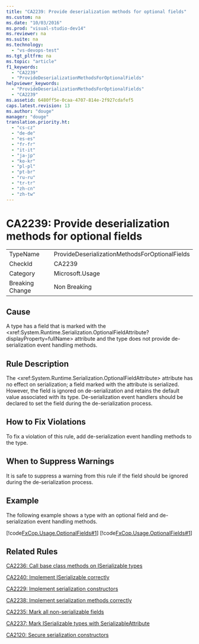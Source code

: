 ```yaml
---
title: "CA2239: Provide deserialization methods for optional fields"
ms.custom: na
ms.date: "10/03/2016"
ms.prod: "visual-studio-dev14"
ms.reviewer: na
ms.suite: na
ms.technology: 
  - "vs-devops-test"
ms.tgt_pltfrm: na
ms.topic: "article"
f1_keywords: 
  - "CA2239"
  - "ProvideDeserializationMethodsForOptionalFields"
helpviewer_keywords: 
  - "ProvideDeserializationMethodsForOptionalFields"
  - "CA2239"
ms.assetid: 6480ff5e-0caa-4707-814e-2f927cdafef5
caps.latest.revision: 13
ms.author: "douge"
manager: "douge"
translation.priority.ht: 
  - "cs-cz"
  - "de-de"
  - "es-es"
  - "fr-fr"
  - "it-it"
  - "ja-jp"
  - "ko-kr"
  - "pl-pl"
  - "pt-br"
  - "ru-ru"
  - "tr-tr"
  - "zh-cn"
  - "zh-tw"
---
```

# CA2239: Provide deserialization methods for optional fields
|||  
|-|-|  
|TypeName|ProvideDeserializationMethodsForOptionalFields|  
|CheckId|CA2239|  
|Category|Microsoft.Usage|  
|Breaking Change|Non Breaking|  
  
## Cause  
 A type has a field that is marked with the \<xref:System.Runtime.Serialization.OptionalFieldAttribute?displayProperty=fullName> attribute and the type does not provide de-serialization event handling methods.  
  
## Rule Description  
 The \<xref:System.Runtime.Serialization.OptionalFieldAttribute> attribute has no effect on serialization; a field marked with the attribute is serialized. However, the field is ignored on de-serialization and retains the default value associated with its type. De-serialization event handlers should be declared to set the field during the de-serialization process.  
  
## How to Fix Violations  
 To fix a violation of this rule, add de-serialization event handling methods to the type.  
  
## When to Suppress Warnings  
 It is safe to suppress a warning from this rule if the field should be ignored during the de-serialization process.  
  
## Example  
 The following example shows a type with an optional field and de-serialization event handling methods.  
  
 [!code[FxCop.Usage.OptionalFields#1](../VS_IDE/codesnippet/CSharp/ca2239--provide-deserialization-methods-for-optional-fields_1.cs)]
[!code[FxCop.Usage.OptionalFields#1](../VS_IDE/codesnippet/VisualBasic/ca2239--provide-deserialization-methods-for-optional-fields_1.vb)]  
  
## Related Rules  
 [CA2236: Call base class methods on ISerializable types](../VS_IDE/ca2236--call-base-class-methods-on-iserializable-types.md)  
  
 [CA2240: Implement ISerializable correctly](../VS_IDE/ca2240--implement-iserializable-correctly.md)  
  
 [CA2229: Implement serialization constructors](../VS_IDE/ca2229--implement-serialization-constructors.md)  
  
 [CA2238: Implement serialization methods correctly](../VS_IDE/ca2238--implement-serialization-methods-correctly.md)  
  
 [CA2235: Mark all non-serializable fields](../VS_IDE/ca2235--mark-all-non-serializable-fields.md)  
  
 [CA2237: Mark ISerializable types with SerializableAttribute](../VS_IDE/ca2237--mark-iserializable-types-with-serializableattribute.md)  
  
 [CA2120: Secure serialization constructors](../VS_IDE/ca2120--secure-serialization-constructors.md)